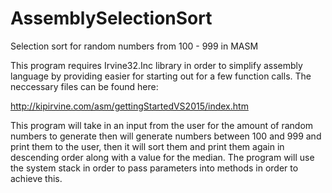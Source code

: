 # AssemblySelectionSort
Selection sort for random numbers from 100 - 999 in MASM

This program requires Irvine32.Inc library in order to simplify assembly language by providing easier for starting out
for a few function calls. The neccessary files can be found here:

http://kipirvine.com/asm/gettingStartedVS2015/index.htm

This program will take in an input from the user for the amount of random numbers to generate
then will generate numbers between 100 and 999 and print them to the user, then it will sort them and
print them again in descending order along with a value for the median. The program will use the
system stack in order to pass parameters into methods in order to achieve this.
